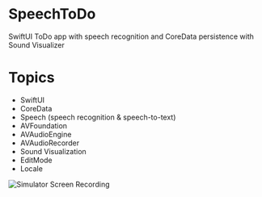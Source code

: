 # SpeechToDo
SwiftUI ToDo app with speech recognition and CoreData persistence with Sound Visualizer

# Topics
- SwiftUI
- CoreData
- Speech (speech recognition & speech-to-text)
- AVFoundation
- AVAudioEngine
- AVAudioRecorder
- Sound Visualization
- EditMode
- Locale

![Simulator Screen Recording](https://user-images.githubusercontent.com/71184573/191108513-38a71e4a-e1dc-4fcf-8969-8278d63d88c4.gif)
